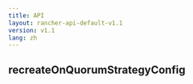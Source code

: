 ```yaml
---
title: API
layout: rancher-api-default-v1.1
version: v1.1
lang: zh
---
```


## recreateOnQuorumStrategyConfig





